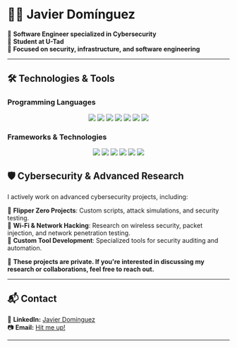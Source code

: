 # 👨‍💻 Javier Domínguez

🔹 **Software Engineer specialized in Cybersecurity**  
🔹 **Student at U-Tad**  
🔹 **Focused on security, infrastructure, and software engineering**  

---

## 🛠️ Technologies & Tools  

### **Programming Languages**
<p align="center">
  <img src="https://img.shields.io/badge/-JavaScript-F7DF1E?style=flat-square&logo=javascript&logoColor=black" />
  <img src="https://img.shields.io/badge/-TypeScript-3178C6?style=flat-square&logo=typescript&logoColor=white" />
  <img src="https://img.shields.io/badge/-Python-3776AB?style=flat-square&logo=python&logoColor=white" />
  <img src="https://img.shields.io/badge/-C-A8B9CC?style=flat-square&logo=c&logoColor=white" />
  <img src="https://img.shields.io/badge/-C++-00599C?style=flat-square&logo=c%2B%2B&logoColor=white" />
  <img src="https://img.shields.io/badge/-Java-007396?style=flat-square&logo=java&logoColor=white" />
  <img src="https://img.shields.io/badge/-Bash-4EAA25?style=flat-square&logo=gnubash&logoColor=white" />
</p>

### **Frameworks & Technologies**
<p align="center">
  <img src="https://img.shields.io/badge/-Node.js-339933?style=flat-square&logo=node.js&logoColor=white" />
  <img src="https://img.shields.io/badge/-React-61DAFB?style=flat-square&logo=react&logoColor=black" />
  <img src="https://img.shields.io/badge/-Docker-2496ED?style=flat-square&logo=docker&logoColor=white" />
  <img src="https://img.shields.io/badge/-AWS-232F3E?style=flat-square&logo=amazonaws&logoColor=white" />
  <img src="https://img.shields.io/badge/-MariaDB-003545?style=flat-square&logo=mariadb&logoColor=white" />
  <img src="https://img.shields.io/badge/-Android%20Studio-3DDC84?style=flat-square&logo=android-studio&logoColor=white" />
</p>

## 🛡️ Cybersecurity & Advanced Research  

I actively work on advanced cybersecurity projects, including:  

🔹 **Flipper Zero Projects**: Custom scripts, attack simulations, and security testing.  
🔹 **Wi-Fi & Network Hacking**: Research on wireless security, packet injection, and network penetration testing.  
🔹 **Custom Tool Development**: Specialized tools for security auditing and automation.  

📌 **These projects are private. If you're interested in discussing my research or collaborations, feel free to reach out.**  

---

## 📬 Contact  

📎 **LinkedIn:** [Javier Domínguez](https://www.linkedin.com/in/javier-domínguez-fernandez/)  
📷 **Email:** [Hit me up!](javi.dominguez.ib@gmail.com)  

---

